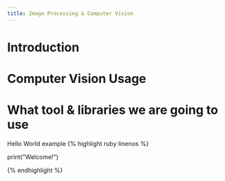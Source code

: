 ```yaml
---
title: Image Processing & Computer Vision
---
```


# Introduction

# Computer Vision Usage

# What tool & libraries we are going to use

Hello World example
{% highlight ruby linenos %}

print("Welcome!")

{% endhighlight %}
